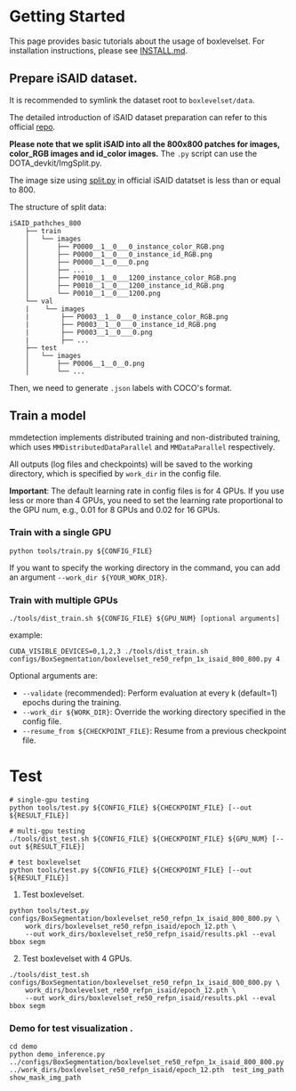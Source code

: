 # Getting Started
This page provides basic tutorials about the usage of boxlevelset.
For installation instructions, please see [INSTALL.md](INSTALL.md).


## Prepare iSAID dataset.
It is recommended to symlink the dataset root to `boxlevelset/data`.

The detailed introduction of iSAID dataset preparation can refer to this  official [repo](https://github.com/CAPTAIN-WHU/iSAID_Devkit).

**Please note that we split iSAID into all the 800x800 patches for images, color_RGB images and id_color images.**  The `.py` script can use the DOTA_devkit/ImgSplit.py.

The image size using [split.py](https://github.com/CAPTAIN-WHU/iSAID_Devkit/blob/master/preprocess/split.py) in official iSAID datatset is less than or equal to 800.

The structure of split data:
```shell
iSAID_pathches_800
    ├── train
    │   └── images
    │       ├── P0000__1__0___0_instance_color_RGB.png
    │       ├── P0000__1__0___0_instance_id_RGB.png
    │       ├── P0000__1__0___0.png
    │       ├── ...
    │       ├── P0010__1__0___1200_instance_color_RGB.png
    │       ├── P0010__1__0___1200_instance_id_RGB.png
    │       └── P0010__1__0___1200.png
    └── val
    |    └── images
    |        ├── P0003__1__0___0_instance_color_RGB.png
    |        ├── P0003__1__0___0_instance_id_RGB.png
    |        ├── P0003__1__0___0.png
    |        ├── ...
    ├── test
    │   └── images
    │       ├── P0006__1__0__0.png
    │       └── ...
```
Then, we need to generate `.json` labels with COCO's format.
 
## Train a model
mmdetection implements distributed training and non-distributed training,
which uses `MMDistributedDataParallel` and `MMDataParallel` respectively.

All outputs (log files and checkpoints) will be saved to the working directory,
which is specified by `work_dir` in the config file.

**Important**: The default learning rate in config files is for 4 GPUs.
If you use less or more than 4 GPUs, you need to set the learning rate proportional
to the GPU num, e.g., 0.01 for 8 GPUs and 0.02 for 16 GPUs.

### Train with a single GPU

```shell
python tools/train.py ${CONFIG_FILE}
```

If you want to specify the working directory in the command, you can add an argument `--work_dir ${YOUR_WORK_DIR}`.

### Train with multiple GPUs

```shell
./tools/dist_train.sh ${CONFIG_FILE} ${GPU_NUM} [optional arguments]
```
example:

```shell
CUDA_VISIBLE_DEVICES=0,1,2,3 ./tools/dist_train.sh configs/BoxSegmentation/boxlevelset_re50_refpn_1x_isaid_800_800.py 4
```

Optional arguments are:

- `--validate` (recommended): Perform evaluation at every k (default=1) epochs during the training.
- `--work_dir ${WORK_DIR}`: Override the working directory specified in the config file.
- `--resume_from ${CHECKPOINT_FILE}`: Resume from a previous checkpoint file.

# Test 

```shell
# single-gpu testing
python tools/test.py ${CONFIG_FILE} ${CHECKPOINT_FILE} [--out ${RESULT_FILE}]

# multi-gpu testing
./tools/dist_test.sh ${CONFIG_FILE} ${CHECKPOINT_FILE} ${GPU_NUM} [--out ${RESULT_FILE}]

# test boxlevelset 
python tools/test.py ${CONFIG_FILE} ${CHECKPOINT_FILE} [--out ${RESULT_FILE}]
```

1. Test boxlevelset.
```shell
python tools/test.py configs/BoxSegmentation/boxlevelset_re50_refpn_1x_isaid_800_800.py \
    work_dirs/boxlevelset_re50_refpn_isaid/epoch_12.pth \ 
    --out work_dirs/boxlevelset_re50_refpn_isaid/results.pkl --eval bbox segm
```

2. Test boxlevelset with 4 GPUs.
```shell
./tools/dist_test.sh configs/BoxSegmentation/boxlevelset_re50_refpn_1x_isaid_800_800.py \
    work_dirs/boxlevelset_re50_refpn_isaid/epoch_12.pth \ 
    --out work_dirs/boxlevelset_re50_refpn_isaid/results.pkl --eval bbox segm
```


### Demo for test visualization .
    
```shell
cd demo
python demo_inference.py  ../configs/BoxSegmentation/boxlevelset_re50_refpn_1x_isaid_800_800.py ../work_dirs/boxlevelset_re50_refpn_isaid/epoch_12.pth  test_img_path  show_mask_img_path
```
